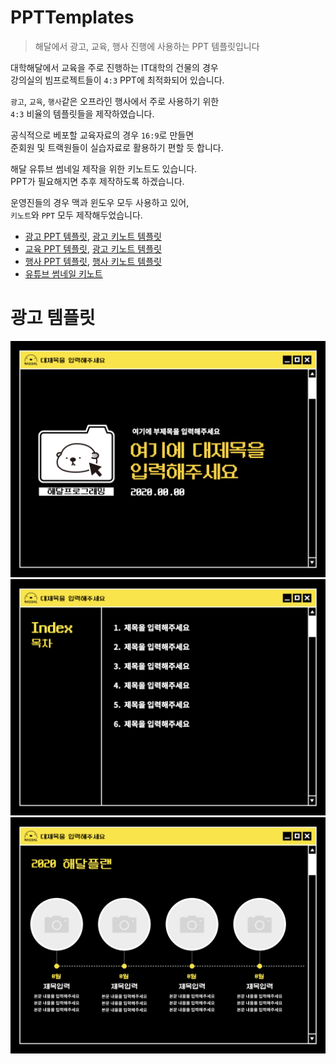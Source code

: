 # PPTTemplates
> 해달에서 광고, 교육, 행사 진행에 사용하는 PPT 템플릿입니다

대학해달에서 교육을 주로 진행하는 IT대학의 건물의 경우   
강의실의 빔프로젝트들이 `4:3` PPT에 최적화되어 있습니다.

`광고`, `교육`, `행사`같은 오프라인 행사에서 주로 사용하기 위한  
`4:3` 비율의 템플릿들을 제작하였습니다.  

공식적으로 베포할 교육자료의 경우 `16:9`로 만들면  
준회원 및 트랙원들이 실습자료로 활용하기 편할 듯 합니다.  

해달 유튜브 썸네일 제작을 위한 키노트도 있습니다.  
PPT가 필요해지면 추후 제작하도록 하겠습니다.

운영진들의 경우 맥과 윈도우 모두 사용하고 있어,  
`키노트`와 `PPT` 모두 제작해두었습니다.  

* [광고 PPT 템플릿](Haedal_Advertisement_Black(4:3).pptx), [광고 키노트 템플릿](Haedal_Advertisement_Black(4:3).key)
* [교육 PPT 템플릿](Haedal_Education_White(4:3).pptx), [광고 키노트 템플릿](Haedal_Education_White(4:3).key)
* [행사 PPT 템플릿](Haedal_Event_Yellow(4:3).pptx), [행사 키노트 템플릿](Haedal_Event_Yellow(4:3).key)
* [유튜브 썸네일 키노트](Haedal_YoutubeThumbnail_Yellow(16:9).key)

# 광고 템플릿
![Haedal_Advertisement_Black(4:3).001.jpeg](Haedal_Advertisement_Black(4:3)/Haedal_Advertisement_Black(4:3).001.jpeg)
![Haedal_Advertisement_Black(4:3).002.jpeg](Haedal_Advertisement_Black(4:3)/Haedal_Advertisement_Black(4:3).002.jpeg)
![Haedal_Advertisement_Black(4:3).003.jpeg](Haedal_Advertisement_Black(4:3)/Haedal_Advertisement_Black(4:3).003.jpeg)